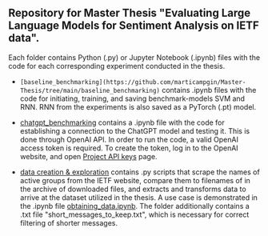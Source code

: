 ## Repository for Master Thesis "Evaluating Large Language Models for Sentiment Analysis on IETF data".

Each folder contains Python (.py) or Jupyter Notebook (.ipynb) files with the code for each corresponding experiment conducted in the thesis. 

- `[baseline_benchmarking](https://github.com/marticampgin/Master-Thesis/tree/main/baseline_benchmarking)` contains .ipynb files with the code for initiating, training, and saving benchmark-models SVM and RNN. RNN from the experiments is also saved as a PyTorch (.pt) model.

- [chatgpt_benchmarking](https://github.com/marticampgin/Master-Thesis/tree/main/chatgpt_benchmarking) contains a .ipynb file with the code for establishing a connection to the ChatGPT model and testing it. This is done through OpenAI API. In order to run the code, a valid OpenAI access token is required. To create the token, log in to the OpenAI website, and open [Project API keys](https://platform.openai.com/api-keys) page.

- [data creation & exploration](https://github.com/marticampgin/Master-Thesis/tree/main/data%20creation%20%26%20exploration) contains .py scripts that scrape the names of active groups from the IETF website, compare them to filenames of in the archive of downloaded files, and extracts and transforms data to arrive at the dataset utilized in the thesis. A use case is demonstrated in the .ipynb file [obtaining_data.ipynb](https://github.com/marticampgin/Master-Thesis/blob/main/data%20creation%20%26%20exploration/obtaining_data.ipynb). The folder additionally contains a .txt file "short_messages_to_keep.txt", which is necessary for correct filtering of shorter messages. 

